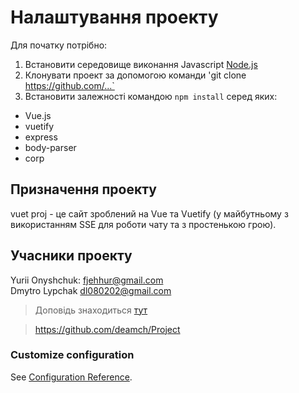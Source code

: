 # Налаштування проекту

Для початку потрібно:
1. Встановити середовище виконання Javascript [Node.js](https://www.google.com/url?sa=t&rct=j&q=&esrc=s&source=web&cd=&ved=2ahUKEwi2woTG0u7uAhVvpIsKHZPLAqYQFjAAegQIARAD&url=https%3A%2F%2Fnodejs.org%2Fuk%2F&usg=AOvVaw3UL72OjnHBJ6VfVjj16EbA)
2. Клонувати проект за допомогою команди 'git clone https://github.com/...`
3. Встановити залежності командою `npm install` серед яких:
  * Vue.js
  * vuetify
  * express
  * body-parser
  * corp

## Призначення проекту
vuet proj - це сайт зроблений на Vue та Vuetify (у майбутньому з використанням SSE для роботи чату та з простенькою грою).

## Учасники проекту

Yurii Onyshchuk: fjehhur@gmail.com</br>
Dmytro Lypchak dl080202@gmail.com</br>

>Доповідь знаходиться [тут](./doc/Site_Vuetify+SSE.md)

><a href="https://github.com/deamch/Project" target="_blank">https://github.com/deamch/Project</a>


### Customize configuration
See [Configuration Reference](https://cli.vuejs.org/config/).
